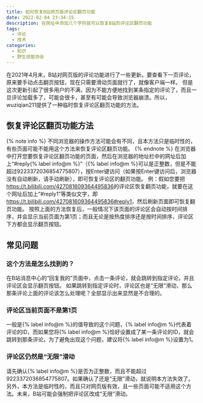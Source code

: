 ```yaml
---
title: 如何恢复B站网页版评论区翻页功能
date: 2022-02-04 23:34:15
description: 在网址中添加几个字符就可以恢复B站的评论区翻页功能
tags:
  - 评论
  - 技术
categories:
  - 知识
  - 野生技能协会
---
```

在2021年4月末，B站对网页版的评论功能进行了一些更新。要查看下一页评论，原来要手动点击翻页按钮，现在只需要滑动页面就行了，就像客户端一样。
但是这次更新引起了很多用户的不满，因为不能方便地找到某条指定的评论了，而且一旦评论加载多了，可能会很卡，甚至有可能会导致浏览器崩溃。所以，wuziqian211提供了一种临时恢复评论区翻页功能的方法。

## 恢复评论区翻页功能方法
{% note info %}
不同浏览器的操作方法可能会有不同，且本方法只是临时性的，有些页面可能不能用这个方法来恢复评论区翻页功能。
{% endnote %}
在浏览器中打开您要恢复评论区翻页功能的页面，然后在浏览器的地址栏中的网址后加上“#reply{% label info@m %}”（{% label info@m %}可以是正整数，但是不能超过9223372036854775807），按Enter键访问（如果按Enter键访问后，浏览器没有自动刷新，请手动刷新），即可恢复评论区的翻页功能。
例：假如您要把<https://t.bilibili.com/427081609364495836>的评论区恢复翻页功能，就要在这个网址后加上“#reply1”等类似文字，即<https://t.bilibili.com/427081609364495836#reply1>，然后刷新页面即可恢复翻页功能。
按照上面的方法恢复后，一般情况下该页面的评论区会自动按时间排序，并会显示当前页面为第1页；而且无论是按热度排序还是按时间排序，评论区下方都会显示翻页按钮。
<!-- more -->

## 常见问题
### 这个方法是怎么找到的？
在B站消息中心的“回复我的”页面中，点击一条评论，就会跳转到指定评论，并且评论区会显示翻页按钮。
如果跳转到指定评论时，评论区也是“无限”滑动，那么那条评论上面的评论该怎么处理呢？全部显示出来显然是不合理的。

### 评论区当前页面不是第1页
一般是{% label info@m %}的值导致的这个问题，{% label info@m %}代表着评论的ID，而如果您将{% label info@m %}恰好设置成了某一条评论的ID，就会跳转到那条评论。为了避免出现这个问题，建议将{% label info@m %}设置为1。

### 评论区仍然是“无限”滑动
请先确认{% label info@m %}是否为正整数，而且不能超过9223372036854775807。如果确认了还是“无限”滑动，就说明本方法失效了。另外，本方法是临时性的，而且只对网页版有效，且一些页面可能不适用这个方法。未来，B站可能会强制把评论区改成“无限”滑动。
